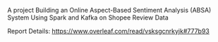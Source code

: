   A project Building an Online Aspect-Based Sentiment Analysis (ABSA) System Using Spark and Kafka on Shopee Review Data

  Report Details: https://www.overleaf.com/read/vsksgcnrkyjk#777b93
